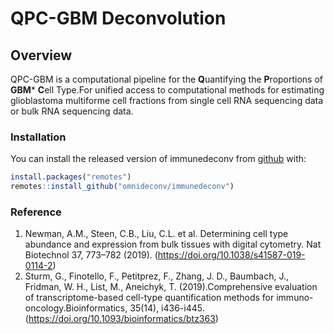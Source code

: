 # QPC-GBM Deconvolution   
## Overview

QPC-GBM is a computational pipeline for the **Q**uantifying the **P**roportions of **GBM*** **C**ell Type.For unified access to computational methods for estimating glioblastoma multiforme cell fractions from single cell RNA sequencing data or bulk RNA sequencing data.

### Installation
You can install the released version of immunedeconv from [github](https://github.com/) with:
```R
install.packages("remotes")
remotes::install_github("omnideconv/immunedeconv")
```






### Reference
1. Newman, A.M., Steen, C.B., Liu, C.L. et al. Determining cell type abundance and expression from bulk tissues with digital cytometry. Nat Biotechnol 37, 773–782 (2019). (https://doi.org/10.1038/s41587-019-0114-2)
2. Sturm, G., Finotello, F., Petitprez, F., Zhang, J. D., Baumbach, J., Fridman, W. H., List, M., Aneichyk, T. (2019).Comprehensive evaluation of transcriptome-based cell-type quantification methods for immuno-oncology.Bioinformatics, 35(14), i436-i445.(https://doi.org/10.1093/bioinformatics/btz363)
